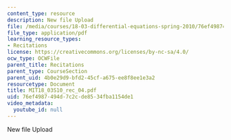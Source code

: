 ```yaml
---
content_type: resource
description: New file Upload
file: /media/courses/18-03-differential-equations-spring-2010/76ef4987494d7c2cde8534fba1154de1_MIT18_03S10_rec_04.pdf
file_type: application/pdf
learning_resource_types:
- Recitations
license: https://creativecommons.org/licenses/by-nc-sa/4.0/
ocw_type: OCWFile
parent_title: Recitations
parent_type: CourseSection
parent_uid: 4b0e29d9-bfd2-45cf-a675-ee8f8ee1e3a2
resourcetype: Document
title: MIT18_03S10_rec_04.pdf
uid: 76ef4987-494d-7c2c-de85-34fba1154de1
video_metadata:
  youtube_id: null
---
```

New file Upload